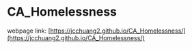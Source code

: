 ﻿# CA_Homelessness
webpage link: [https://jcchuang2.github.io/CA_Homelessness/](https://jcchuang2.github.io/CA_Homelessness/)
